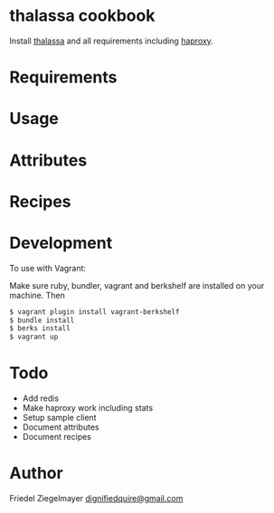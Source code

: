 # thalassa cookbook

Install [thalassa] and all requirements including [haproxy].

# Requirements

# Usage

# Attributes

# Recipes

# Development

To use with Vagrant:

Make sure ruby, bundler, vagrant and berkshelf are installed on your machine. Then

```bash
$ vagrant plugin install vagrant-berkshelf
$ bundle install
$ berks install
$ vagrant up
```

# Todo

* Add redis
* Make haproxy work including stats
* Setup sample client
* Document attributes
* Document recipes

# Author

Friedel Ziegelmayer <dignifiedquire@gmail.com>

[thalassa]: https://github.com/PearsonEducation/thalassa
[haproxy]: http://haproxy.1wt.eu/
